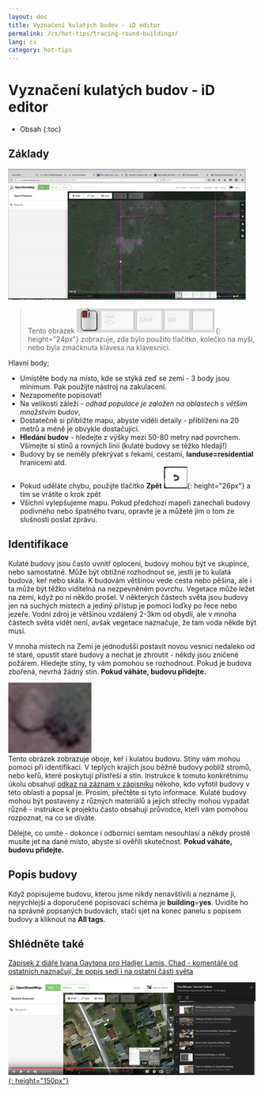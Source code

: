 ```yaml
---
layout: doc
title: Vyznačení kulatých budov - iD editor
permalink: /cs/hot-tips/tracing-round-buildings/
lang: cs
category: hot-tips
---
```


Vyznačení kulatých budov - iD editor
============

- Obsah
{:toc}

Základy
----------

![Round Buildings][]  

> Tento obrázek ![keymon]{: height="24px"} zobrazuje, zda bylo použito tlačítko, kolečko na myši, nebo byla zmáčknuta klávesa na klávesnici.   

Hlavní body;  

- Umístěte body na místo, kde se stýká zeď se zemí - 3 body jsou minimum. Pak použijte nástroj na zakulacení.  
- Nezapomeňte popisovat!  
- Na velikosti záleží - *odhad populace je založen na oblastech s větším množstvím budov*,  
- Dostatečně si přibližte mapu, abyste viděli detaily - přiblížení na 20 metrů a méně je obvykle dostačující.  
- **Hledání budov** - hledejte z výšky mezi 50-80 metry nad povrchem. Všímejte si stínů a rovných línií (kulaté budovy se těžko hledají!)  
- Budovy by se neměly překrývat s řekami, cestami, **landuse=residential** hranicemi atd.  
- Pokud uděláte chybu, použijte tlačítko **Zpět** ![back arrow]{: height="26px"} a tím se vrátíte o krok zpět   
- Všichni vylepšujeme mapu. Pokud předchozí mapeři zanechali budovy podivného nebo špatného tvaru, opravte je a můžete jim o tom ze slušnosti poslat zprávu.  

Identifikace
---------------

Kulaté budovy jsou často uvnitř oplocení, budovy mohou být ve skupince, nebo samostatné. Může být obtížné rozhodnout se, jestli je to kulatá budova, keř nebo skála. K budovám většinou vede cesta nebo pěšina, ale i ta může být těžko viditelná na nezpevněném povrchu. Vegetace může ležet na zemi, když po ní někdo prošel. V některých částech světa jsou budovy jen na suchých místech a jediný přístup je pomocí loďky po řece nebo jezeře. Vodní zdroj je většinou vzdálený 2-3km od obydlí, ale v mnoha částech světa vidět není, avšak vegetace naznačuje, že tam voda někde být musí.  

V mnoha místech na Zemi je jednodušší postavit novou vesnici nedaleko od té staré, opustit staré budovy a nechat je zhroutit - někdy jsou zničené požárem. Hledejte stíny, ty vám pomohou se rozhodnout. Pokud je budova zbořená, nevrhá žádný stín.  **Pokud váháte, budovu přidejte.**  

![bush-and-round-building][]  
Tento obrázek zobrazuje oboje, keř i kulatou budovu. Stíny vám mohou pomoci při identifikaci. V teplých krajích jsou běžně budovy poblíž stromů, nebo keřů, které poskytují přístřeší a stín. Instrukce k tomuto konkrétnímu úkolu obsahují [odkaz na záznam v zápisníku](https://www.openstreetmap.org/user/IvanGayton/diary/38612) někoho, kdo vyfotil budovy v této oblasti a popsal je. Prosím, přečtěte si tyto informace. Kulaté budovy mohou být postaveny z různých materiálů a jejich střechy mohou vypadat různě - instrukce k projektu často obsahují průvodce, kteří vám pomohou rozpoznat, na co se díváte.  

Dělejte, co umíte - dokonce i odborníci semtam nesouhlasí a někdy prostě musíte jet na dané místo, abyste si ověřili skutečnost. **Pokud váháte, budovu přidejte.**  

Popis budovy
-------------

Když popisujeme budovu, kterou jsme nikdy nenavštívili a neznáme ji, nejrychlejší a doporučené popisovací schéma je **building**=**yes**. Uvidíte ho na správně popsaných budovách, stačí sjet na konec panelu s popisem budovy a kliknout na **All tags**. 

Shlédněte také  
---------

[Zápisek z diáře Ivana Gaytona pro Hadjer Lamis, Chad - komentáře od ostatních naznačují, že popis sedí i na ostatní části světa](https://www.openstreetmap.org/user/IvanGayton/diary/38612)

[![building-video]{: height="150px"}](https://www.youtube.com/watch?v=VPJz-AucqF4&index=7&list=PLb9506_-6FMHZ3nwn9heri3xjQKrSq1hN "Humanitarian OpenStreetMap Team výukové videa - Přidání budovy do OpenStreetMap")  


[keymon]:/images/hot-tips/keymon.png
[Round Buildings]: /images/hot-tips/round_building.gif "Demonstration of mapping a round building"
[bush-and-round-building]: /images/hot-tips/bush-and-round-building.png "Kulatá budova vedle keře" 
[back arrow]: /images/beginner/back-arrow.png "Zpět" 
[building-video]: /images/hot-tips/building-video.png "Humanitarian OpenStreetMap Team výukové videa - Přidání budovy do OpenStreetMap"
